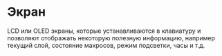 # Экран

LCD или OLED экраны, которые устанавливаются в клавиатуру и позволяют отображать некоторую полезную информацию, например текущий слой, состояние макросов, режим подсветки, часы и т.д.
